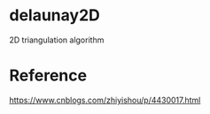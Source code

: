 # delaunay2D
2D triangulation algorithm
# Reference
https://www.cnblogs.com/zhiyishou/p/4430017.html
